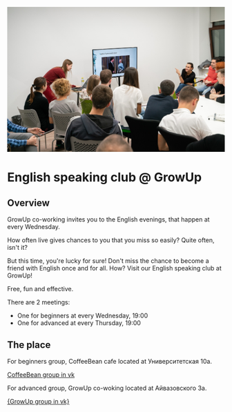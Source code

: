![photo](./photo.jpg)

# English speaking club @ GrowUp

## Overview

GrowUp co-working invites you to the English evenings,
that happen at every Wednesday.

How often live gives chances to you that you miss so easily?
Quite often, isn't it?

But this time, you're lucky for sure!
Don't miss the chance to become a friend with English once and for all.
How? Visit our English speaking club at GrowUp!

Free, fun and effective.

There are 2 meetings:
* One for beginners at every Wednesday, 19:00
* One for advanced at every Thursday, 19:00

## The place

For beginners group, CoffeeBean cafe located at Университетская 10а.

[CoffeeBean group in vk](https://vk.com/coffeebeanofficial)

For advanced group, GrowUp co-woking located at Айвазовского 3а.

[{GrowUp group in vk}](https://vk.com/growupkzn)
